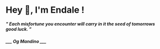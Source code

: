 <h1 title="head"> Hey 👋, I'm Endale !</h1>

**<h5><i>" Each misfortune you encounter will carry in it the seed of tomorrows good luck. "</i></h5>**

*<b>___ Og Mandino ___</b>*
